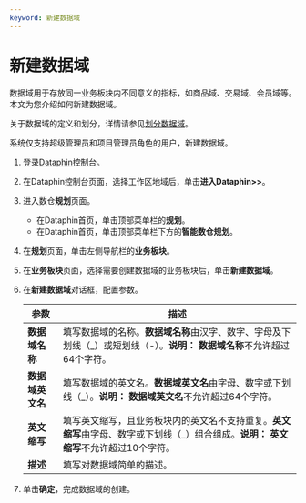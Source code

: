 ```yaml
---
keyword: 新建数据域
---
```


# 新建数据域

数据域用于存放同一业务板块内不同意义的指标，如商品域、交易域、会员域等。本文为您介绍如何新建数据域。

关于数据域的定义和划分，详情请参见[划分数据域](/cn.zh-CN/使用教程/构建与优化数据仓库/业务调研/划分数据域.md)。

系统仅支持超级管理员和项目管理员角色的用户，新建数据域。

1.  登录[Dataphin控制台](https://dataphin.console.aliyun.com/workingArea)。

2.  在Dataphin控制台页面，选择工作区地域后，单击**进入Dataphin\>\>**。

3.  进入数仓**规划**页面。

    -   在Dataphin首页，单击顶部菜单栏的**规划**。
    -   在Dataphin首页，单击顶部菜单栏下方的**智能数仓规划**。
4.  在**规划**页面，单击左侧导航栏的**业务板块**。

5.  在**业务板块**页面，选择需要创建数据域的业务板块后，单击**新建数据域**。

6.  在**新建数据域**对话框，配置参数。

    |参数|描述|
    |--|--|
    |**数据域名称**|填写数据域的名称。**数据域名称**由汉字、数字、字母及下划线（\_）或短划线（-）。**说明：** **数据域名称**不允许超过64个字符。 |
    |**数据域英文名**|填写数据域的英文名。**数据域英文名**由字母、数字或下划线（\_）。**说明：** **数据域英文名**不允许超过64个字符。 |
    |**英文缩写**|填写英文缩写，且业务板块内的英文名不支持重复。**英文缩写**由字母、数字或下划线（\_）组合组成。**说明：** **英文缩写**不允许超过10个字符。 |
    |**描述**|填写对数据域简单的描述。|

7.  单击**确定**，完成数据域的创建。


